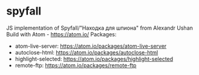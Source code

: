 # spyfall
JS implementation of Spyfall/"Находка для шпиона" from Alexandr Ushan
Build with Atom - https://atom.io/
Packages:
  - atom-live-server: https://atom.io/packages/atom-live-server
  - autoclose-html: https://atom.io/packages/autoclose-html
  - highlight-selected: https://atom.io/packages/highlight-selected
  - remote-ftp: https://atom.io/packages/remote-ftp
